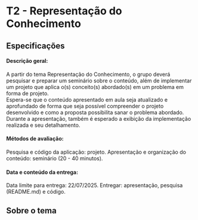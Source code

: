 # T2 - Representação do Conhecimento

## Especificações
#### Descrição geral:
A partir do tema Representação do Conhecimento, o grupo deverá pesquisar e preparar um seminário sobre o conteúdo, além de implementar um projeto que aplica o(s) conceito(s) abordado(s) em um problema em forma de projeto.  
Espera-se que o conteúdo apresentado em aula seja atualizado e aprofundado de forma que seja possível compreender o projeto desenvolvido e como a proposta possibilita sanar o problema abordado.  
Durante a apresentação, também é esperado a exibição da implementação realizada e seu detalhamento.

#### Métodos de avaliação:
Pesquisa e código da aplicação: projeto.
Apresentação e organização do conteúdo: seminário (20 - 40 minutos).

#### Data e conteúdo da entrega:
Data limite para entrega: 22/07/2025.
Entregar: apresentação, pesquisa (README.md) e código.

## Sobre o tema

